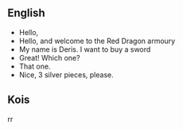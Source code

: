 ## English

- Hello,
- Hello, and welcome to the Red Dragon armoury
- My name is Deris. I want to buy a sword
- Great! Which one?
- That one.
- Nice, 3 silver pieces, please.

## Kois

rr
